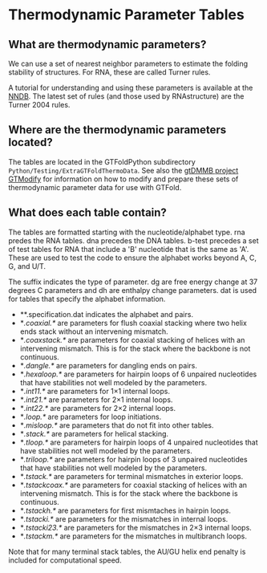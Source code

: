 # Thermodynamic Parameter Tables

## What are thermodynamic parameters?

We can use a set of nearest neighbor parameters to estimate the folding stability of structures. For RNA, these are called Turner rules.

A tutorial for understanding and using these parameters is available at the [NNDB](https://rna.urmc.rochester.edu/NNDB/). 
The latest set of rules (and those used by RNAstructure) are the Turner 2004 rules.

## Where are the thermodynamic parameters located?

The tables are located in the GTFoldPython subdirectory ``Python/Testing/ExtraGTFoldThermoData``.
See also the [gtDMMB project GTModify](https://github.com/gtDMMB/GTModify) for information on how to modify and prepare these sets of 
thermodynamic parameter data for use with GTFold. 

## What does each table contain? 

The tables are formatted starting with the nucleotide/alphabet type. rna predes the RNA tables. dna precedes the DNA tables. b-test precedes a set of test tables for RNA that include a 'B' nucleotide that is the same as 'A'. These are used to test the code to ensure the alphabet works beyond A, C, G, and U/T.

The suffix indicates the type of parameter. dg are free energy change at 37 degrees C parameters and dh are enthalpy change parameters. dat is used for tables that specify the alphabet information.

* &ast;*.specification.dat indicates the alphabet and pairs.
* &ast;*.coaxial.&ast;* are parameters for flush coaxial stacking where two helix ends stack without an intervening mismatch.
* &ast;*.coaxstack.&ast;* are parameters for coaxial stacking of helices with an intervening mismatch. This is for the stack where the backbone is not continuous.
* &ast;*.dangle.&ast;* are parameters for dangling ends on pairs.
* &ast;*.hexaloop.&ast;* are parameters for hairpin loops of 6 unpaired nucleotides that have stabilities not well modeled by the parameters.
* &ast;*.int11.&ast;* are parameters for 1×1 internal loops.
* &ast;*.int21.&ast;* are parameters for 2×1 internal loops.
* &ast;*.int22.&ast;* are parameters for 2×2 internal loops.
* &ast;*.loop.&ast;* are parameters for loop initiations.
* &ast;*.misloop.&ast;* are parameters that do not fit into other tables.
* &ast;*.stack.&ast;* are parameters for helical stacking.
* &ast;*.tloop.&ast;* are parameters for hairpin loops of 4 unpaired nucleotides that have stabilities not well modeled by the parameters.
* &ast;*.triloop.&ast;* are parameters for hairpin loops of 3 unpaired nucleotides that have stabilities not well modeled by the parameters.
* &ast;*.tstack.&ast;* are parameters for terminal mismatches in exterior loops.
* &ast;*.tstackcoax.&ast;* are parameters for coaxial stacking of helices with an intervening mismatch. This is for the stack where the backbone is continuous.
* &ast;*.tstackh.&ast;* are parameters for first mismtaches in hairpin loops.
* &ast;*.tstacki.&ast;* are parameters for the mismatches in internal loops.
* &ast;*.tstacki23.&ast;* are parameters for the mismatches in 2×3 internal loops.
* &ast;*.tstackm.&ast;* are parameters for the mismatches in multibranch loops.

Note that for many terminal stack tables, the AU/GU helix end penalty is included for computational speed.